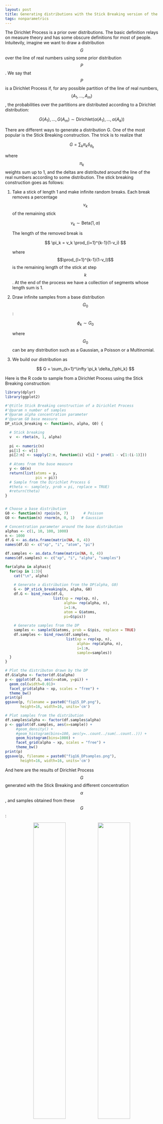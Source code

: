 ```yaml
---
layout: post
title: Generating distributions with the Stick Breaking version of the Dirichlet Process
tags: nonparametrics
---
```

The Dirichlet Process is a prior over distributions. The basic definition relays on 
measure theory and has some obscure definitions for most of people. Intuitevily, imagine
we want to draw a distribution $$G$$ over the line of real numbers using some prior distribution $$P$$.
We say that $$P$$ is a Dirichlet Process if, for any possible partition of the line of real numbers,
$$(A_1, ..., A_m)$$, the probabilities over the partitions are distributed according to a Dirichlet distribution:

$$
G(A_1),...,G(A_m) \sim \text{Dirichlet}(\alpha(A_1),...,\alpha(A_k))
$$

There are different ways to generate a distribution G. One of the most popular 
is the Stick Breaking construction. The trick is to realize that 

$$
G = \sum_k \pi_k \delta_{\theta_k}
$$

where $$\pi_k$$ weights sum up to 1, and the deltas are distributed around the line
of the real numbers according to some distribution. The stick breaking construction
goes as follows:

1. Take a stick of length 1 and make infinite random breaks. Each break removes a percentage 
$$v_k$$ of the remaining stick

	$$
	v_k \sim \text{Beta}(1, \alpha)
	$$

	The length of the removed break is

	$$
	\pi_k = v_k \prod_{i=1}^{k-1}(1-v_i)
	$$

	where $$\prod_{l=1}^{k-1}(1-v_l)$$ is the remaining length of the stick at step $$k$$.
	At the end of the process we have a collection of segments whose length sum is 1.

2. Draw infinite samples from a base distribution $$G_0$$:

	$$
	\phi_k \sim G_0
	$$

	where $$G_0$$ can be any distribution such as a Gaussian, a Poisson or a Multinomial.

3. We build our distribution as

	$$
	G = \sum_{k=1}^\infty \pi_k \delta_{\phi_k}
	$$


Here is the R code to sample from a Dirichlet Process using the Stick Breaking
construction:

```R
library(dplyr)
library(ggplot2)

#'@title Stick Breaking construction of a Dirichlet Process
#'@param n number of samples
#'@param alpha concentration parameter
#'@param G0 base measure
DP_stick_breaking <- function(n, alpha, G0) {

  # Stick breaking
  v  <- rbeta(n, 1, alpha)
  
  pi <- numeric(n)
  pi[1] <- v[1] 
  pi[2:n] <- sapply(2:n, function(i) v[i] * prod(1 - v[1:(i-1)]))
  
  # Atoms from the base measure
  y <- G0(n) 
  return(list(atoms = y,
              pis = pi))
  # Sample from the Dirichlet Process G
  #theta <- sample(y, prob = pi, replace = TRUE)
  #return(theta)
}


# Choose a base distribution
G0 <- function(n) rpois(n, 7)       # Poisson
G0 <- function(n) rnorm(n, 0, 1)   # Gaussian

# Concentration parameter around the base distribution
alphas <- c(1, 10, 100, 1000)
n <- 1000
df.G <- as.data.frame(matrix(NA, 0, 4))
names(df.G) <- c("xp", "i", "atom", "pi")

df.samples <- as.data.frame(matrix(NA, 0, 4))
names(df.samples) <- c("xp", "i", "alpha", "samples")

for(alpha in alphas){
  for(xp in 1:3){
    cat("\n", alpha)
    
    # Generate a distribution from the DP(alpha, G0)
    G <- DP_stick_breaking(n, alpha, G0)
    df.G <- bind_rows(df.G, 
                      list(xp = rep(xp, n), 
                           alpha= rep(alpha, n), 
                           i=1:n,
                           atom = G$atoms,
                           pi=G$pis))
    
    # Generate samples from the DP
    samples <- sample(G$atoms, prob = G$pis, replace = TRUE)
    df.samples <- bind_rows(df.samples, 
                            list(xp = rep(xp, n), 
                                 alpha= rep(alpha, n), 
                                 i=1:n, 
                                 sample=samples))
  }
}

# Plot the distributon drawn by the DP
df.G$alpha <- factor(df.G$alpha)
p <- ggplot(df.G, aes(x=atom, y=pi)) + 
  geom_col(width=0.01)+
  facet_grid(alpha ~ xp, scales = "free") +
  theme_bw()
print(p)
ggsave(p, filename = paste0("fig15_DP.png"), 
       height=16, width=16, units='cm')

# Plot samples from the distribution
df.samples$alpha <- factor(df.samples$alpha)
p <- ggplot(df.samples, aes(x=sample)) + 
     #geom_density() +
     #geom_histogram(bins=100, aes(y=..count../sum(..count..))) +
     geom_histogram(bins=1000) + 
     facet_grid(alpha ~ xp, scales = "free") +
     theme_bw()
print(p)
ggsave(p, filename = paste0("fig16_DPsamples.png"), 
       height=16, width=16, units='cm')
```

And here are the results of Dirichlet Process $$G$$ generated with
the Stick Breaking and different concentration $$\alpha$$, and samples
obtained from these $$G$$:
<figure>
	<center>
   <img src="{{ site.baseurl }}/assets/img/2018-06-28-Dirichlet Process with Stick Breaking/fig15_DP.png" width="50%"><img src="{{ site.baseurl }}/assets/img/2018-06-28-Dirichlet Process with Stick Breaking/fig16_DPsamples.png" width="50%">
    </center>
    <figcaption>Fig.1 - (Left) Distributions drawn from a Dirichlet Processes with different concentration parameters. (Right)
   Samples from these distributions. Columns represent repetitions of the experiment.</figcaption>
</figure>
